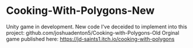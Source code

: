 # Cooking-With-Polygons-New
Unity game in development. New code I've deceided to implement into this project: github.com/joshuadenton5/Cooking-with-Polygons-Old
Orginal game published here: https://jd-saints1.itch.io/cooking-with-polygons
